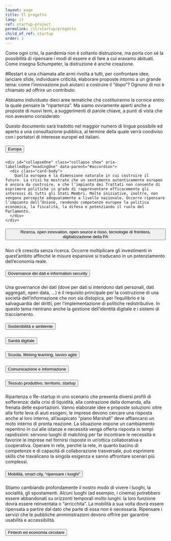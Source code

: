 ```yaml
---
layout: page
title: Il progetto
lang: it
ref: startup-project
permalink: /it/startup/progetto
child_of_ref: startup
order: 1
---
```


Come ogni crisi, la pandemia non è soltanto distruzione, ma porta con sé la possibilità di ripensare i modi di essere e di fare a cui eravamo abituati. Come insegna Schumpeter, la distruzione è anche creazione.

\#Restart è una chiamata alle armi rivolta a tutti, per confrontare idee, lanciare sfide, individuare criticità, elaborare proposte intorno a un grande tema: come l’innovazione può aiutarci a costruire il “dopo”? Ognuno di noi è chiamato ad offrire un contributo.

Abbiamo individuato dieci aree tematiche che costituiranno la cornice entro la quale pensare la “ripartenza”. Ma siamo ovviamente aperti anche a proposte di nuovi temi, a suggerimenti di parole chiave, a punti di vista che non avevamo considerato

Questo documento sarà tradotto nel maggior numero di lingue possibile ed aperto a una consultazione pubblica, al termine della quale verrà condiviso con i portatori di interesse europei ed italiani.

<div id="accordion">
  <div class="card">
    <div class="card-header" id="StartupDecalogo01">
      <h5 class="mb-0">
        <button class="btn btn-link" data-toggle="collapse" data-target="#collapseOne" aria-expanded="true" aria-controls="collapseOne">
          Europa
        </button>
      </h5>
    </div>

    <div id="collapseOne" class="collapse show" aria-labelledby="headingOne" data-parent="#accordion">
      <div class="card-body">
        Quella europea è la dimensione naturale in cui costruire il futuro. La crisi ha mostrato che un sentimento autenticamente europeo è ancora da costruire, e che l’impianto dei Trattati non consente di esprimere politiche in grado di rappresentare efficacemente gli interessi di tutti gli Stati Membri. Molte iniziative, inoltre, non vengono percepite adeguatamente a livello nazionale. Occorre ripensare l’impianto dell’Unione, rendendo competenze europee la politica economica, la fiscalità, la difesa e potenziando il ruolo del Parlamento.
      </div>
    </div>
  </div>
  <div class="card">
    <div class="card-header" id="StartupDecalogo02">
      <h5 class="mb-0">
        <button class="btn btn-link collapsed" data-toggle="collapse" data-target="#collapseTwo" aria-expanded="false" aria-controls="collapseTwo">
          Ricerca, open innovation, open source e riuso, tecnologie di frontiera, digitalizzazione della PA
        </button>
      </h5>
    </div>
    <div id="collapseTwo" class="collapse" aria-labelledby="headingTwo" data-parent="#accordion">
      <div class="card-body">
        Non c’è crescita senza ricerca. Occorre moltiplicare gli investimenti in quest’ambito affinché le misure espansive si traducano in un potenziamento dell’economia reale.
      </div>
    </div>
  </div>
  <div class="card">
    <div class="card-header" id="StartupDecalogo03">
      <h5 class="mb-0">
        <button class="btn btn-link collapsed" data-toggle="collapse" data-target="#collapseThree" aria-expanded="false" aria-controls="collapseThree">
          Governance dei dati e information security
        </button>
      </h5>
    </div>
    <div id="collapseTwo" class="collapse" aria-labelledby="headingTwo" data-parent="#accordion">
      <div class="card-body">
        Una governance dei dati (dove per dati si intendono dati personali, dati aggregati, open data, ...) è il requisito principale per la costruzione di una società dell’informazione che non sia distopica, per l’equilibrio e la salvaguardia dei diritti, per l’implementazione di politiche redistributive. In questo tema rientrano anche la gestione dell’identità digitale e i sistemi di tracciamento.
      </div>
    </div>
  </div>
  <div class="card">
    <div class="card-header" id="StartupDecalogo04">
      <h5 class="mb-0">
        <button class="btn btn-link collapsed" data-toggle="collapse" data-target="#collapseFour" aria-expanded="false" aria-controls="collapseFour">
          Sostenibilità e ambiente
        </button>
      </h5>
    </div>
    <div id="collapseTwo" class="collapse" aria-labelledby="headingTwo" data-parent="#accordion">
      <div class="card-body">
      </div>
    </div>
  </div>
  <div class="card">
    <div class="card-header" id="StartupDecalogo05">
      <h5 class="mb-0">
        <button class="btn btn-link collapsed" data-toggle="collapse" data-target="#collapseFive" aria-expanded="false" aria-controls="collapseFive">
          Sanità digitale
        </button>
      </h5>
    </div>
    <div id="collapseTwo" class="collapse" aria-labelledby="headingTwo" data-parent="#accordion">
      <div class="card-body">
      </div>
    </div>
  </div>
  <div class="card">
    <div class="card-header" id="StartupDecalogo06">
      <h5 class="mb-0">
        <button class="btn btn-link collapsed" data-toggle="collapse" data-target="#collapseSix" aria-expanded="false" aria-controls="collapseSix">
          Scuola, lifelong learning, lavoro agile
        </button>
      </h5>
    </div>
    <div id="collapseTwo" class="collapse" aria-labelledby="headingTwo" data-parent="#accordion">
      <div class="card-body">
      </div>
    </div>
  </div>
  <div class="card">
    <div class="card-header" id="StartupDecalogo07">
      <h5 class="mb-0">
        <button class="btn btn-link collapsed" data-toggle="collapse" data-target="#collapseSeven" aria-expanded="false" aria-controls="collapseSeven">
          Comunicazione e informazione
        </button>
      </h5>
    </div>
    <div id="collapseTwo" class="collapse" aria-labelledby="headingTwo" data-parent="#accordion">
      <div class="card-body">
      </div>
    </div>
  </div>
  <div class="card">
    <div class="card-header" id="StartupDecalogo08">
      <h5 class="mb-0">
        <button class="btn btn-link collapsed" data-toggle="collapse" data-target="#collapseEight" aria-expanded="false" aria-controls="collapseEight">
        Tessuto produttivo, territorio, startup
        </button>
      </h5>
    </div>
    <div id="collapseTwo" class="collapse" aria-labelledby="headingTwo" data-parent="#accordion">
      <div class="card-body">
        Ripartenza o Re-startup in uno scenario che presenta diversi profili di sofferenza: dalla crisi di liquidità, alla contrazione della domanda, alla frenata delle esportazioni. Vanno elaborate idee e proposte soluzioni: oltre alla forte leva di aiuti esogeni, le imprese devono cercare una risposta anche al loro interno, all’auspicato “piano Marshall” deve affiancarsi un moto interno di pronta reazione. La situazione impone un cambiamento repentino in cui alle istanze e necessità venga offerta risposta in tempi rapidissimi: servono luoghi di matching per far incontrare le necessità e favorire le imprese nel fornirsi risposte in un’ottica collaborativa e cooperativa. Operare in rete, perchè la rete, in quanto bacino di competenze e di capacità di collaborazione trasversale, può esprimere skills che travalicano la singola esigenza e sanno affrontare scenari più complessi.
      </div>
    </div>
  </div>
  <div class="card">
    <div class="card-header" id="StartupDecalogo09">
      <h5 class="mb-0">
        <button class="btn btn-link collapsed" data-toggle="collapse" data-target="#collapseNine" aria-expanded="false" aria-controls="collapseNine">
          Mobilità, smart city, “ripensare i luoghi”
        </button>
      </h5>
    </div>
    <div id="collapseTwo" class="collapse" aria-labelledby="headingTwo" data-parent="#accordion">
      <div class="card-body">
        Stiamo cambiando profondamente il nostro modo di vivere i luoghi, la socialità, gli spostamenti. Alcuni luoghi (ad esempio, i cinema) potrebbero essere abbandonati su orizzonti temporali molto lunghi: la loro funzione dovrà essere reinventata o “arricchita”. La mobilità a sua volta dovrà essere ripensata a partire dal dato che parte di essa non è necessaria.
        Ripensare i servizi che le pubbliche amministrazioni devono offrire per garantire usabilità e accessibilità.
      </div>
    </div>
  </div>
  <div class="card">
    <div class="card-header" id="StartupDecalogo02">
      <h5 class="mb-0">
        <button class="btn btn-link collapsed" data-toggle="collapse" data-target="#collapseTen" aria-expanded="false" aria-controls="collapseTen">
          Fintech ed economia circolare
        </button>
      </h5>
    </div>
    <div id="collapseTwo" class="collapse" aria-labelledby="headingTwo" data-parent="#accordion">
      <div class="card-body">
      </div>
    </div>
  </div>
</div>
